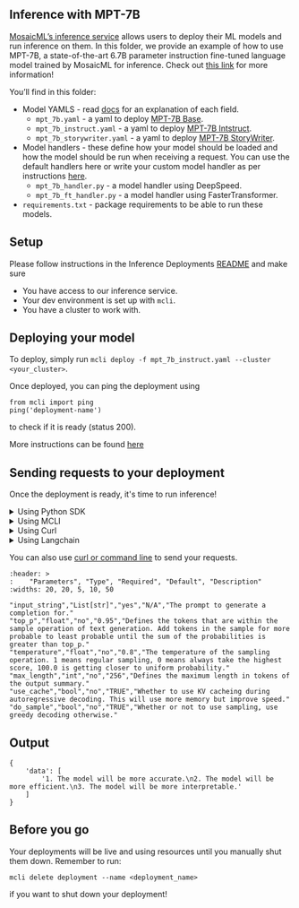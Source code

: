 ## Inference with MPT-7B 

[MosaicML’s inference service](https://www.mosaicml.com/blog/inference-launch) allows users to deploy their ML models and run inference on them. In this folder, we provide an example of how to use MPT-7B, a state-of-the-art 6.7B parameter instruction fine-tuned language model trained by MosaicML for inference. Check out [this link](https://www.mosaicml.com/blog/mpt-7b) for more information!

You’ll find in this folder:

- Model YAMLS - read [docs](https://docs.mosaicml.com/projects/mcli/en/latest/inference/inference_schema.html) for an explanation of each field.
    - `mpt_7b.yaml` - a yaml to deploy [MPT-7B Base](https://huggingface.co/mosaicml/mpt-7b).
    - `mpt_7b_instruct.yaml` - a yaml to deploy [MPT-7B Intstruct](https://huggingface.co/mosaicml/mpt-7b-instruct).
    - `mpt_7b_storywriter.yaml` - a yaml to deploy [MPT-7B StoryWriter](https://huggingface.co/mosaicml/mpt-7b-storywriter).
- Model handlers - these define how your model should be loaded and how the model should be run when receiving a request. You can use the default handlers here or write your custom model handler as per instructions [here](https://docs.mosaicml.com/projects/mcli/en/latest/inference/deployment_features.html#custom-model-handlers).
    - `mpt_7b_handler.py` - a model handler using DeepSpeed.
    - `mpt_7b_ft_handler.py` - a model handler using FasterTransformer.
- `requirements.txt` - package requirements to be able to run these models.


## Setup

Please follow instructions in the Inference Deployments [README](https://github.com/mosaicml/examples/tree/main/examples/inference-deployments/README.md) and make sure 
- You have access to our inference service.
- Your dev environment is set up with `mcli`.
- You have a cluster to work with.

## Deploying your model

To deploy, simply run `mcli deploy -f mpt_7b_instruct.yaml --cluster <your_cluster>`.

Once deployed, you can ping the deployment using
```
from mcli import ping
ping('deployment-name')
```
to check if it is ready (status 200).

More instructions can be found [here](https://docs.mosaicml.com/projects/mcli/en/latest/quick_start/quick_start_inference.html)



## Sending requests to your deployment

Once the deployment is ready, it's time to run inference! 

<details>
<summary> Using Python SDK </summary>


```
from mcli import predict

deployment = get_inference_deployment(<deployment-name>)
input = {
    {
        "input_strings": "Write 3 reasons why you should train an AI model on domain specific data set.",
        "temperature": 0.01
    }
}
predict(deployment, input)

```
</details>

<details>
<summary> Using MCLI </summary>

```
mcli predict <deployment-name> --input '{"input_strings": ["hello world!"]}'

```
</details>

<details>
<summary> Using Curl </summary>

```
curl https://<deployment-name>.inf.hosted-on.mosaicml.hosting/predict_stream \
-H "Authorization: <your_api_key>" \
-d '{"input_strings": ["hello world!"]}'
```
</details>

<details>
<summary> Using Langchain </summary>

```
# Sign up for an account: https://forms.mosaicml.com/demo?utm_source=langchain

from getpass import getpass

MOSAICML_API_TOKEN = getpass()
import os

os.environ["MOSAICML_API_TOKEN"] = MOSAICML_API_TOKEN
from langchain.llms import MosaicML
from langchain import PromptTemplate, LLMChain
template = """Question: {question}"""

prompt = PromptTemplate(template=template, input_variables=["question"])
llm = MosaicML(inject_instruction_format=True, model_kwargs={'do_sample': False})
llm_chain = LLMChain(prompt=prompt, llm=llm)
question = "Write 3 reasons why you should train an AI model on domain specific data set."

llm_chain.run(question)

```
</details>


You can also use [curl or command line](https://docs.mosaicml.com/projects/mcli/en/latest/quick_start/quick_start_inference.html#interacting-with-your-deployment) to send your requests.


```{csv-table}
:header: >
:    "Parameters", "Type", "Required", "Default", "Description"
:widths: 20, 20, 5, 10, 50

"input_string","List[str]","yes","N/A","The prompt to generate a completion for."
"top_p","float","no","0.95","Defines the tokens that are within the sample operation of text generation. Add tokens in the sample for more probable to least probable until the sum of the probabilities is greater than top_p."
"temperature","float","no","0.8","The temperature of the sampling operation. 1 means regular sampling, 0 means always take the highest score, 100.0 is getting closer to uniform probability."
"max_length","int","no","256","Defines the maximum length in tokens of the output summary."
"use_cache","bool","no","TRUE","Whether to use KV cacheing during autoregressive decoding. This will use more memory but improve speed."
"do_sample","bool","no","TRUE","Whether or not to use sampling, use greedy decoding otherwise."
```

## Output

```
{
    'data': [
        '1. The model will be more accurate.\n2. The model will be more efficient.\n3. The model will be more interpretable.'
    ]
}
```


## Before you go

Your deployments will be live and using resources until you manually shut them down. Remember to run:
```
mcli delete deployment --name <deployment_name>
```
if you want to shut down your deployment!
